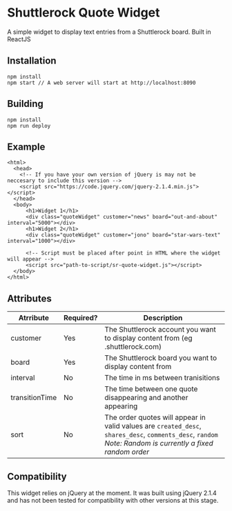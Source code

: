 # Shuttlerock Quote Widget

A simple widget to display text entries from a Shuttlerock board. Built in ReactJS


## Installation
```
npm install
npm start // A web server will start at http://localhost:8090
```

## Building

```
npm install
npm run deploy
```

## Example
```
<html>
  <head>
    <!-- If you have your own version of jQuery is may not be neccesary to include this version -->
    <script src="https://code.jquery.com/jquery-2.1.4.min.js"></script>
  </head>
  <body>
      <h1>Widget 1</h1>
      <div class="quoteWidget" customer="news" board="out-and-about" interval="5000"></div>
      <h1>Widget 2</h1>
      <div class="quoteWidget" customer="jono" board="star-wars-text" interval="1000"></div>
      
      <!-- Script must be placed after point in HTML where the widget will appear -->
      <script src="path-to-script/sr-quote-widget.js"></script>
  </body>
</html>
```

## Attributes

| Atrribute | Required? | Description |
| --------- | --------- | ----------- |
| customer  | Yes | The Shuttlerock account you want to display content from (eg <customer>.shuttlerock.com) |
| board     | Yes | The Shuttlerock board you want to display content from |
| interval  | No | The time in ms between tranisitions |
| transitionTime | No | The time between one quote disappearing and another appearing |
| sort           |  No | The order quotes will appear in valid values are `created_desc`, `shares_desc`, `comments_desc`, `random` *Note: Random is currently a fixed random order* |

## Compatibility

This widget relies on jQuery at the moment. It was built using jQuery 2.1.4 and has not been tested for compatibility with other versions at this stage.
